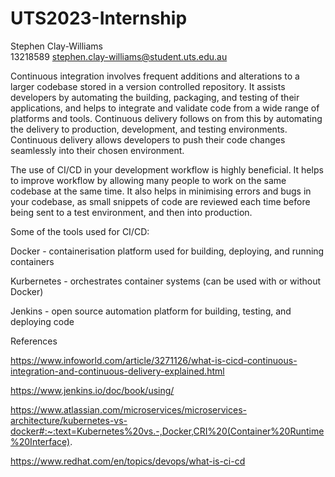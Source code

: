 # UTS2023-Internship

Stephen Clay-Williams       
13218589
stephen.clay-williams@student.uts.edu.au


Continuous integration involves frequent additions and alterations to a larger codebase stored in a version controlled repository. It assists developers by automating the building, packaging, and testing of their applications, and helps to integrate and validate code from a wide range of platforms and tools. Continuous delivery follows on from this by automating the delivery to production, development, and testing environments. Continuous delivery allows developers to push their code changes seamlessly into their chosen environment.

The use of CI/CD in your development workflow is highly beneficial. It helps to improve workflow by allowing many people to work on the same codebase at the same time. It also helps in minimising errors and bugs in your codebase, as small snippets of code are reviewed each time before being sent to a test environment, and then into production.

Some of the tools used for CI/CD:

Docker - containerisation platform used for building, deploying, and running containers

Kurbernetes - orchestrates container systems (can be used with or without Docker)

Jenkins - open source automation platform for building, testing, and deploying code



References

https://www.infoworld.com/article/3271126/what-is-cicd-continuous-integration-and-continuous-delivery-explained.html

https://www.jenkins.io/doc/book/using/

https://www.atlassian.com/microservices/microservices-architecture/kubernetes-vs-docker#:~:text=Kubernetes%20vs.-,Docker,CRI%20(Container%20Runtime%20Interface).

https://www.redhat.com/en/topics/devops/what-is-ci-cd
